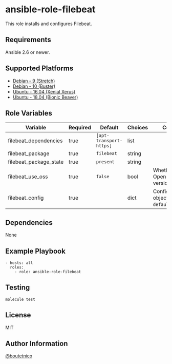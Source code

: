 ansible-role-filebeat
=====================

This role installs and configures Filebeat.

Requirements
------------

Ansible 2.6 or newer.

Supported Platforms
-------------------

- [Debian - 9 (Stretch)](https://wiki.debian.org/DebianStretch)
- [Debian - 10 (Buster)](https://wiki.debian.org/DebianBuster)
- [Ubuntu - 16.04 (Xenial Xerus)](http://releases.ubuntu.com/16.04/)
- [Ubuntu - 18.04 (Bionic Beaver)](http://releases.ubuntu.com/18.04/)

Role Variables
--------------

| Variable                     | Required | Default                         | Choices   | Comments                                      |
|------------------------------|----------|---------------------------------|-----------|-----------------------------------------------|
| filebeat_dependencies        | true     | `[apt-transport-https]`         | list      |                                               |
| filebeat_package             | true     | `filebeat`                      | string    |                                               |
| filebeat_package_state       | true     | `present`                       | string    |                                               |
| filebeat_use_oss             | true     | `false`                         | bool      | Whether to use Open Source version or not.    |
| filebeat_config              | true     |                                 | dict      | Configuration object. See `defaults/main.yml`.|

Dependencies
------------

None

Example Playbook
----------------

    - hosts: all
      roles:
        - role: ansible-role-filebeat

Testing
-------

    molecule test

License
-------

MIT

Author Information
------------------

[@boutetnico](https://github.com/boutetnico)
